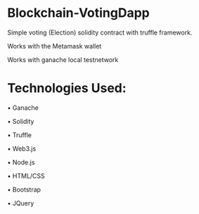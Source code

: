 # Blockchain-VotingDapp

Simple voting (Election) solidity contract with truffle framework.


Works with the Metamask wallet

Works with ganache local testnetwork


# Technologies Used:

• Ganache

• Solidity

• Truffle

• Web3.js

• Node.js

• HTML/CSS

• Bootstrap

• JQuery
